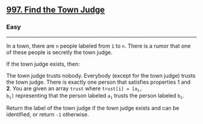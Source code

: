 <h2><a href="https://leetcode.com/problems/find-the-town-judge/">997. Find the Town Judge</a></h2><h3>Easy</h3><hr><div>
<p>
In a town, there are <code>n</code> people labeled from <code>1</code> to <code>n</code>. There is a rumor that one of these people is secretly the town judge.

If the town judge exists, then:

The town judge trusts nobody.
Everybody (except for the town judge) trusts the town judge.
There is exactly one person that satisfies properties <stonrg>1</stonrg> and <strong>2</strong>.
You are given an array <code>trust</code> where <code>trust[i] = [a<sub>i</sub>, b<sub>i</sub>]</code> representing that the person labeled <code>a<sub>i</sub></code> trusts the person labeled <code>b<sub>i</sub></code>.

Return the label of the town judge if the town judge exists and can be identified, or return <code>-1</code> otherwise.
</p>

</div>